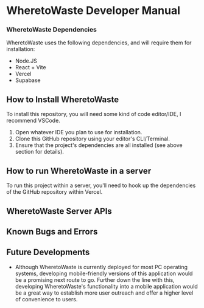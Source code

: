 # WheretoWaste Developer Manual

### WheretoWaste Dependencies
WheretoWaste uses the following dependencies, and will require them for installation:
* Node.JS
* React + Vite
* Vercel
* Supabase

## How to Install WheretoWaste 
To install this repository, you will need some kind of code editor/IDE, I recommend VSCode.

1. Open whatever IDE you plan to use for installation.
2. Clone this GitHub repository using your editor's CLI/Terminal.
3. Ensure that the project's dependencies are all installed (see above section for details).

## How to run WheretoWaste in a server
To run this project within a server, you'll need to hook up the dependencies of the GitHub repository within Vercel.

## WheretoWaste Server APIs

## Known Bugs and Errors

## Future Developments
* Although WheretoWaste is currently deployed for most PC operating systems, developing mobile-friendly versions of this application would be a promising next route to go. Further down the line with this, developing WheretoWaste's functionality into a mobile application would be a great way to establish more user outreach and offer a higher level of convenience to users.
